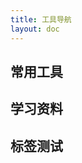 ```yaml
---
title: 工具导航
layout: doc
---
```


<script setup>
import Nav from './.vitepress/theme/components/nav.vue'

const tools1 = [
  {
    title: '开发者武器库',
    desc: '涵盖多种工具',
    url: 'https://devtool.tech/',
  }, {
    title: 'excalidraw',
    desc: '在线手绘风流程图绘制',
    url: 'https://excalidraw.com/',
  }, {
    title: '文叔叔',
    desc: '在线快速分享文件',
    url: 'https://www.wenshushu.cn/',
  }, 

]
const tools2 = [
  {
    title: 'MDN Web Docs',
    desc: '由 Mozilla 维护的开发者文档平台，专注于 Web 技术相关的文档和资源',
    url: 'https://developer.mozilla.org/zh-CN/'
  }, {
    title: '菜鸟教程',
    desc: '学的不仅是技术，更是梦想！',
    url: 'https://www.runoob.com/'
  }, {
    title: '',
    desc: '',
    url: ''
  }, 

]
const tools3 =[
  {
    title:'',
    desc:'',
    url:'',
    badge: 'Default',
    badgeType: 'default'
  },
  {
    title: '',
    desc: '',
    url: '',
    badge: 'HOT',
    badgeType: 'hot'
  },
  {
    title:'',
    desc:'',
    url:'',
    badge: 'NEW',
    badgeType: 'new'
  },
  {
    title:'',
    desc:'',
    url:'',
    badge: 'BETA',
    badgeType: 'beta'
  }
]
</script>

## 常用工具

<Nav :tools="tools1"/>

## 学习资料

<Nav :tools="tools2"/>

## 标签测试

<Nav :tools="tools3"/>

